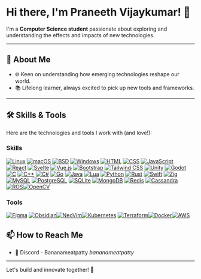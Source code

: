 # Hi there, I'm Praneeth Vijaykumar! 👋

I'm a **Computer Science student** passionate about exploring and understanding the effects and impacts of new technologies.

---

## 🌟 About Me

- 🌐 Keen on understanding how emerging technologies reshape our world.
- 📚 Lifelong learner, always excited to pick up new tools and frameworks.

---

## 🛠️ Skills & Tools

Here are the technologies and tools I work with (and love!):

### Skills 
[![Linux](https://skillicons.dev/icons?i=linux)](https://skillicons.dev) [![macOS](https://skillicons.dev/icons?i=apple)](https://skillicons.dev) [![BSD](https://skillicons.dev/icons?i=bsd)](https://skillicons.dev) [![Windows](https://skillicons.dev/icons?i=windows)](https://skillicons.dev)
[![HTML](https://skillicons.dev/icons?i=html)](https://skillicons.dev) [![CSS](https://skillicons.dev/icons?i=css)](https://skillicons.dev) [![JavaScript](https://skillicons.dev/icons?i=js)](https://skillicons.dev) [![React](https://skillicons.dev/icons?i=react)](https://skillicons.dev) [![Svelte](https://skillicons.dev/icons?i=svelte)](https://skillicons.dev) [![Vue.js](https://skillicons.dev/icons?i=vue)](https://skillicons.dev) [![Bootstrap](https://skillicons.dev/icons?i=bootstrap)](https://skillicons.dev) [![Tailwind CSS](https://skillicons.dev/icons?i=tailwind)](https://skillicons.dev)
[![Unity](https://skillicons.dev/icons?i=unity)](https://skillicons.dev) [![Godot](https://skillicons.dev/icons?i=godot)](https://skillicons.dev)
[![C](https://skillicons.dev/icons?i=c)](https://skillicons.dev) [![C++](https://skillicons.dev/icons?i=cpp)](https://skillicons.dev) [![C#](https://skillicons.dev/icons?i=cs)](https://skillicons.dev) [![Go](https://skillicons.dev/icons?i=go)](https://skillicons.dev) [![Java](https://skillicons.dev/icons?i=java)](https://skillicons.dev) [![Lua](https://skillicons.dev/icons?i=lua)](https://skillicons.dev) [![Python](https://skillicons.dev/icons?i=python)](https://skillicons.dev) [![Rust](https://skillicons.dev/icons?i=rust)](https://skillicons.dev) [![Swift](https://skillicons.dev/icons?i=swift)](https://skillicons.dev) [![Zig](https://skillicons.dev/icons?i=zig)](https://skillicons.dev)
[![MySQL](https://skillicons.dev/icons?i=mysql)](https://skillicons.dev) [![PostgreSQL](https://skillicons.dev/icons?i=postgres)](https://skillicons.dev) [![SQLite](https://skillicons.dev/icons?i=sqlite)](https://skillicons.dev) [![MongoDB](https://skillicons.dev/icons?i=mongodb)](https://skillicons.dev) [![Redis](https://skillicons.dev/icons?i=redis)](https://skillicons.dev) [![Cassandra](https://skillicons.dev/icons?i=cassandra)](https://skillicons.dev)
[![ROS](https://skillicons.dev/icons?i=ros)](https://skillicons.dev)[![OpenCV](https://skillicons.dev/icons?i=opencv)](https://skillicons.dev)

### Tools 

[![Figma](https://skillicons.dev/icons?i=figma)](https://skillicons.dev) [![Obsidian](https://skillicons.dev/icons?i=obsidian)](https://skillicons.dev)[![NeoVim](https://skillicons.dev/icons?i=neovim)](https://skillicons.dev)[![Kubernetes](https://skillicons.dev/icons?i=kubernetes)](https://skillicons.dev) [![Terraform](https://skillicons.dev/icons?i=terraform)](https://skillicons.dev)[![Docker](https://skillicons.dev/icons?i=docker)](https://skillicons.dev)[![AWS](https://skillicons.dev/icons?i=aws)](https://skillicons.dev)


## 📫 How to Reach Me

- 💽 Discord - Bananameatpatty *bananameatpatty*
  
---

Let's build and innovate together! 🚀




